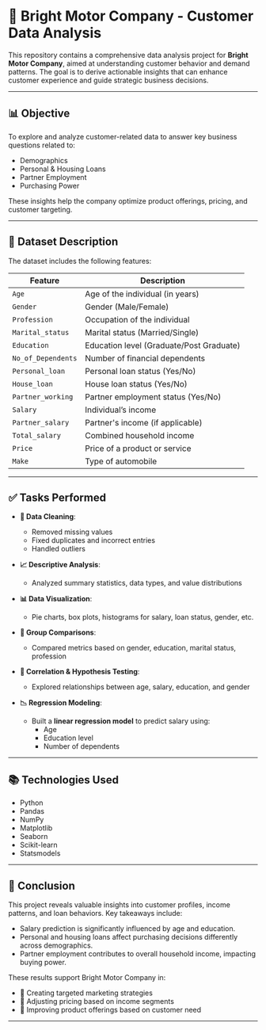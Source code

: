 # 🚗 Bright Motor Company - Customer Data Analysis

This repository contains a comprehensive data analysis project for **Bright Motor Company**, aimed at understanding customer behavior and demand patterns. The goal is to derive actionable insights that can enhance customer experience and guide strategic business decisions.

---

## 📊 Objective

To explore and analyze customer-related data to answer key business questions related to:

- Demographics  
- Personal & Housing Loans  
- Partner Employment  
- Purchasing Power  

These insights help the company optimize product offerings, pricing, and customer targeting.

-----------------------------------------------------------------------------------------------------------------------

## 🧾 Dataset Description

The dataset includes the following features:

| Feature           | Description                                      |
|-------------------|--------------------------------------------------|
| `Age`             | Age of the individual (in years)                 |
| `Gender`          | Gender (Male/Female)                             |
| `Profession`      | Occupation of the individual                     |
| `Marital_status`  | Marital status (Married/Single)                 |
| `Education`       | Education level (Graduate/Post Graduate)         |
| `No_of_Dependents`| Number of financial dependents                   |
| `Personal_loan`   | Personal loan status (Yes/No)                    |
| `House_loan`      | House loan status (Yes/No)                       |
| `Partner_working` | Partner employment status (Yes/No)               |
| `Salary`          | Individual’s income                              |
| `Partner_salary`  | Partner's income (if applicable)                 |
| `Total_salary`    | Combined household income                        |
| `Price`           | Price of a product or service                    |
| `Make`            | Type of automobile                               |

---

## ✅ Tasks Performed

- **🧹 Data Cleaning**:  
  - Removed missing values  
  - Fixed duplicates and incorrect entries  
  - Handled outliers

- **📈 Descriptive Analysis**:  
  - Analyzed summary statistics, data types, and value distributions

- **📊 Data Visualization**:  
  - Pie charts, box plots, histograms for salary, loan status, gender, etc.

- **👥 Group Comparisons**:  
  - Compared metrics based on gender, education, marital status, profession

- **🔗 Correlation & Hypothesis Testing**:  
  - Explored relationships between age, salary, education, and gender

- **📉 Regression Modeling**:  
  - Built a **linear regression model** to predict salary using:
    - Age  
    - Education level  
    - Number of dependents

---

## 📚 Technologies Used

- Python  
- Pandas  
- NumPy  
- Matplotlib  
- Seaborn  
- Scikit-learn  
- Statsmodels  

---

## 📌 Conclusion

This project reveals valuable insights into customer profiles, income patterns, and loan behaviors. Key takeaways include:

- Salary prediction is significantly influenced by age and education.  
- Personal and housing loans affect purchasing decisions differently across demographics.  
- Partner employment contributes to overall household income, impacting buying power.

These results support Bright Motor Company in:

- 🎯 Creating targeted marketing strategies  
- 🛒 Adjusting pricing based on income segments  
- 🚙 Improving product offerings based on customer need

---

